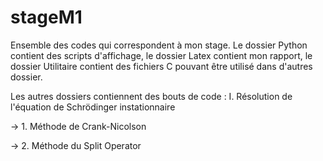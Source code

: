 # stageM1
Ensemble des codes qui correspondent à mon stage. Le dossier Python contient des scripts d'affichage, le dossier Latex contient mon rapport, le dossier Utilitaire contient des fichiers C pouvant être utilisé dans d'autres dossier.

Les autres dossiers contiennent des bouts de code :
I. Résolution de l'équation de Schrödinger instationnaire

  -> 1. Méthode de Crank-Nicolson
  
  -> 2. Méthode du Split Operator

